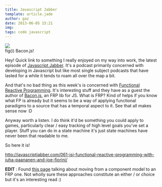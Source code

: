 ```yaml
---
title: Javascript Jabber
template: article.jade
author: gaz
date: 2013-06-05 15:21
img: 
tags: code javascript
---
```


<div class='middle'>
<img src='/misc/img/baconjs.jpg'>
<div>fig(i) Bacon.js!</div>
</div>


[jsjabber]: http://javascriptjabber.com/061-jsj-functional-reactive-programming-with-juha-paananen-and-joe-fiorini/
[baconjs]: http://blog.flowdock.com/2013/01/22/functional-reactive-programming-with-bacon-js/
[frp]: http://en.wikipedia.org/wiki/Functional_reactive_programming

Hey! Quick link to something I really enjoyed on my way into work, the latest episode of [Javascript Jabber][jsjabber]. It's a podcast primarily concerned with developing in Javascript but like most single subject podcasts that have lasted for a while it tends to roam all over the map a bit.

And that's no bad thing as this week's is concerned with [Functional Reactive Programming][frp]. It's interesting stuff and they have as a guest the author of [Bacon.js][baconjs], an FRP lib for JS. What is FRP? Kind of helps if you know what FP is already but it seems to be a way of applying functional paradigms to a source that has a temporal aspect to it. See that all makes sense now :D

Anyway worth a listen. I do think it'd be something you could apply to games, particularly clear / easy tracking of high level goals you've set a player. Stuff you can do in a state machine it's just state machines have never been that readable to me.

So here it is!

http://javascriptjabber.com/061-jsj-functional-reactive-programming-with-juha-paananen-and-joe-fiorini/

**EDIT** : Found [this page](http://lambdor.net/?p=171) talking about moving from a component model to an FRP one. Not wholly sure these approaches constitute an either / or choice but it's an interesting read :)



